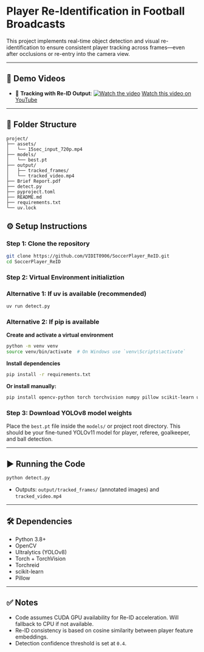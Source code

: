 # Player Re-Identification in Football Broadcasts

This project implements real-time object detection and visual re-identification to ensure consistent player tracking across frames—even after occlusions or re-entry into the camera view.

---

## 🎥 Demo Videos

- 🎯 **Tracking with Re-ID Output**:
  [![Watch the video](https://img.youtube.com/vi/5Aijc9gZyag/maxresdefault.jpg)](https://youtu.be/5Aijc9gZyag)
  [Watch this video on YouTube](https://youtu.be/5Aijc9gZyag)
---

## 📁 Folder Structure
```
project/
├── assets/
│   └── 15sec_input_720p.mp4
├── models/
│   └── best.pt
├── output/
│   ├── tracked_frames/
│   └── tracked_video.mp4
├── Brief Report.pdf
├── detect.py
├── pyproject.toml
├── README.md
├── requirements.txt
└── uv.lock
```

## ⚙️ Setup Instructions

### Step 1: Clone the repository
```bash
git clone https://github.com/VIDIT0906/SoccerPlayer_ReID.git
cd SoccerPlayer_ReID
```

### Step 2: Virtual Environment initializtion
### Alternative 1: If uv is available (recommended)
``` bash
uv run detect.py
```

### Alternative 2: If pip is available 
**Create and activate a virtual environment**
```bash
python -m venv venv
source venv/bin/activate  # On Windows use `venv\Scripts\activate`
```

**Install dependencies**
```bash
pip install -r requirements.txt
```
**Or install manually:**
```bash
pip install opencv-python torch torchvision numpy pillow scikit-learn ultralytics torchreid
```

### Step 3: Download YOLOv8 model weights
Place the `best.pt` file inside the `models/` or project root directory. This should be your fine-tuned YOLOv11 model for player, referee, goalkeeper, and ball detection.

---

## ▶️ Running the Code

```bash
python detect.py
```
- Outputs: `output/tracked_frames/` (annotated images) and `tracked_video.mp4`

---

## 🛠 Dependencies
- Python 3.8+
- OpenCV
- Ultralytics (YOLOv8)
- Torch + TorchVision
- Torchreid
- scikit-learn
- Pillow

---

## ✅ Notes
- Code assumes CUDA GPU availability for Re-ID acceleration. Will fallback to CPU if not available.
- Re-ID consistency is based on cosine similarity between player feature embeddings.
- Detection confidence threshold is set at `0.4`.
